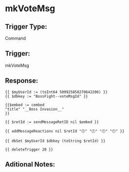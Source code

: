 # mkVoteMsg

## Trigger Type:
Command

## Trigger:
mkVoteMsg

## Response:
```
{{ $myUserId := (toInt64 509925858270642206) }}
{{ $dbkey := "BossFight--voteMsgId" }}

{{$embed := cembed 
"title" "__Boss Invasion__" 
}}

{{ $retId := sendMessageRetID nil $embed }}

{{ addMessageReactions nil $retId "🕕" "🕖" "🕗" "🕘" }}

{{ dbSet $myUserId $dbkey (toString $retId) }}

{{ deleteTrigger 20 }}

```

## Aditional Notes:
